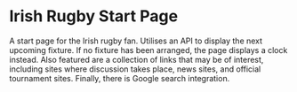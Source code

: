# Irish Rugby Start Page

A start page for the Irish rugby fan. Utilises an API to display the next upcoming fixture. If no fixture has been arranged, the page displays a clock instead. Also featured are a collection of links that may be of interest, including sites where discussion takes place, news sites, and official tournament sites. Finally, there is Google search integration. 
